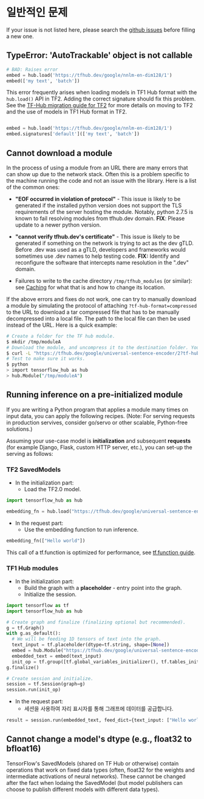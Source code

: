 <!--* freshness: { owner: 'maringeo' reviewed: '2020-09-14' review_interval: '3 months' } *-->

# 일반적인 문제

If your issue is not listed here, please search the [github issues](https://github.com/tensorflow/hub/issues) before filling a new one.

## TypeError: 'AutoTrackable' object is not callable

```python
# BAD: Raises error
embed = hub.load('https://tfhub.dev/google/nnlm-en-dim128/1')
embed(['my text', 'batch'])
```

This error frequently arises when loading models in TF1 Hub format with the `hub.load()` API in TF2. Adding the correct signature should fix this problem. See the [TF-Hub migration guide for TF2](migration_tf2.md) for more details on moving to TF2 and the use of models in TF1 Hub format in TF2.

```python

embed = hub.load('https://tfhub.dev/google/nnlm-en-dim128/1')
embed.signatures['default'](['my text', 'batch'])
```

## Cannot download a module

In the process of using a module from an URL there are many errors that can show up due to the network stack. Often this is a problem specific to the machine running the code and not an issue with the library. Here is a list of the common ones:

- **"EOF occurred in violation of protocol"** - This issue is likely to be generated if the installed python version does not support the TLS requirements of the server hosting the module. Notably, python 2.7.5 is known to fail resolving modules from tfhub.dev domain. **FIX**: Please update to a newer python version.

- **"cannot verify tfhub.dev's certificate"** - This issue is likely to be generated if something on the network is trying to act as the dev gTLD. Before .dev was used as a gTLD, developers and frameworks would sometimes use .dev names to help testing code. **FIX:** Identify and reconfigure the software that intercepts name resolution in the ".dev" domain.

- Failures to write to the cache directory `/tmp/tfhub_modules` (or similar): see [Caching](caching.md) for what that is and how to change its location.

If the above errors and fixes do not work, one can try to manually download a module by simulating the protocol of attaching `?tf-hub-format=compressed` to the URL to download a tar compressed file that has to be manually decompressed into a local file. The path to the local file can then be used instead of the URL. Here is a quick example:

```bash
# Create a folder for the TF hub module.
$ mkdir /tmp/moduleA
# Download the module, and uncompress it to the destination folder. You might want to do this manually.
$ curl -L "https://tfhub.dev/google/universal-sentence-encoder/2?tf-hub-format=compressed" | tar -zxvC /tmp/moduleA
# Test to make sure it works.
$ python
> import tensorflow_hub as hub
> hub.Module("/tmp/moduleA")
```

## Running inference on a pre-initialized module

If you are writing a Python program that applies a module many times on input data, you can apply the following recipes. (Note: For serving requests in production servives, consider go/servo or other scalable, Python-free solutions.)

Assuming your use-case model is **initialization** and subsequent **requests** (for example Django, Flask, custom HTTP server, etc.), you can set-up the serving as follows:

### TF2 SavedModels

- In the initialization part:
    - Load the TF2.0 model.

```python
import tensorflow_hub as hub

embedding_fn = hub.load("https://tfhub.dev/google/universal-sentence-encoder/4")
```

- In the request part:
    - Use the embedding function to run inference.

```python
embedding_fn(["Hello world"])
```

This call of a tf.function is optimized for performance, see [tf.function guide](https://www.tensorflow.org/guide/function).

### TF1 Hub modules

- In the initialization part:
    - Build the graph with a **placeholder** - entry point into the graph.
    - Initialize the session.

```python
import tensorflow as tf
import tensorflow_hub as hub

# Create graph and finalize (finalizing optional but recommended).
g = tf.Graph()
with g.as_default():
  # We will be feeding 1D tensors of text into the graph.
  text_input = tf.placeholder(dtype=tf.string, shape=[None])
  embed = hub.Module("https://tfhub.dev/google/universal-sentence-encoder/2")
  embedded_text = embed(text_input)
  init_op = tf.group([tf.global_variables_initializer(), tf.tables_initializer()])
g.finalize()

# Create session and initialize.
session = tf.Session(graph=g)
session.run(init_op)
```

- In the request part:
    - 세션을 사용하여 자리 표시자를 통해 그래프에 데이터를 공급합니다.

```python
result = session.run(embedded_text, feed_dict={text_input: ["Hello world"]})
```

## Cannot change a model's dtype (e.g., float32 to bfloat16)

TensorFlow's SavedModels (shared on TF Hub or otherwise) contain operations that work on fixed data types (often, float32 for the weights and intermediate activations of neural networks). These cannot be changed after the fact when lodaing the SavedModel (but model publishers can choose to publish different models with different data types).
